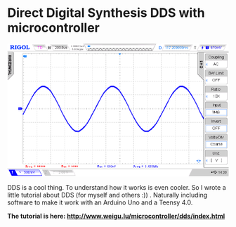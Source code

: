 # Direct Digital Synthesis DDS with microcontroller

![DDS](png/osci_dds_1khz_teensy4_sallen-key_4o.png "DDS")

DDS is a cool thing. To understand how it works is even cooler. So I wrote a little tutorial about DDS (for myself and others :)) . Naturally including software to make it work with an Arduino Uno and a Teensy 4.0.

**The tutorial is here: <http://www.weigu.lu/microcontroller/dds/index.html>**
